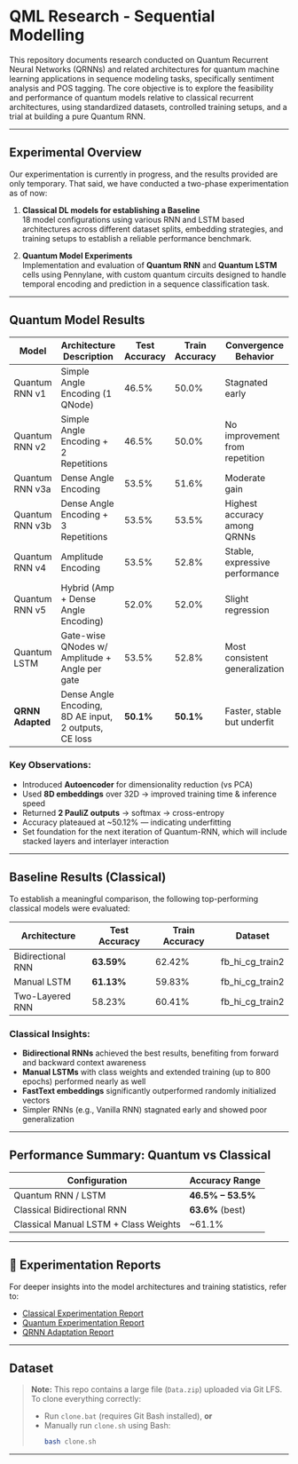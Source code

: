 # QML Research - Sequential Modelling

This repository documents research conducted on Quantum Recurrent Neural Networks (QRNNs) and related architectures for quantum machine learning applications in sequence modeling tasks, specifically sentiment analysis and POS tagging. The core objective is to explore the feasibility and performance of quantum models relative to classical recurrent architectures, using standardized datasets, controlled training setups, and a trial at building a pure Quantum RNN.

---

## Experimental Overview

Our experimentation is currently in progress, and the results provided are only temporary. That said, we have conducted a two-phase experimentation as of now:

1. **Classical DL models for establishing a Baseline**  
   18 model configurations using various RNN and LSTM based architectures across different dataset splits, embedding strategies, and training setups to establish a reliable performance benchmark.

2. **Quantum Model Experiments**  
   Implementation and evaluation of **Quantum RNN** and **Quantum LSTM** cells using Pennylane, with custom quantum circuits designed to handle temporal encoding and prediction in a sequence classification task.

---

## Quantum Model Results 

|     Model       |             Architecture Description                        | Test Accuracy | Train Accuracy |      Convergence Behavior       |
|-----------------|-------------------------------------------------------------|---------------|----------------|---------------------------------|
| Quantum RNN v1  | Simple Angle Encoding (1 QNode)                             |     46.5%     |     50.0%      | Stagnated early                 |
| Quantum RNN v2  | Simple Angle Encoding + 2 Repetitions                       |     46.5%     |     50.0%      | No improvement from repetition  |
| Quantum RNN v3a | Dense Angle Encoding                                        |     53.5%     |     51.6%      | Moderate gain                   |
| Quantum RNN v3b | Dense Angle Encoding + 3 Repetitions                        |     53.5%     |     53.5%      | Highest accuracy among QRNNs    |
| Quantum RNN v4  | Amplitude Encoding                                          |     53.5%     |     52.8%      | Stable, expressive performance  |
| Quantum RNN v5  | Hybrid (Amp + Dense Angle Encoding)                         |     52.0%     |     52.0%      | Slight regression               |
| Quantum LSTM    | Gate-wise QNodes w/ Amplitude + Angle per gate              |     53.5%     |     52.8%      | Most consistent generalization  |
| **QRNN Adapted**| Dense Angle Encoding, 8D AE input, 2 outputs, CE loss       |  **50.1%**    |    **50.1%**   | Faster, stable but underfit     |

### Key Observations:

- Introduced **Autoencoder** for dimensionality reduction (vs PCA)
- Used **8D embeddings** over 32D → improved training time & inference speed
- Returned **2 PauliZ outputs** → softmax → cross-entropy
- Accuracy plateaued at ~50.12% — indicating underfitting
- Set foundation for the next iteration of Quantum-RNN, which will include stacked layers and interlayer interaction

---

## Baseline Results (Classical)

To establish a meaningful comparison, the following top-performing classical models were evaluated:

|     Architecture    | Test Accuracy  | Train Accuracy |     Dataset      |
|---------------------|----------------|----------------|------------------|
| Bidirectional RNN   | **63.59%**     | 62.42%         | fb_hi_cg_train2  |
| Manual LSTM         | **61.13%**     | 59.83%         | fb_hi_cg_train2  |
| Two-Layered RNN     | 58.23%         | 60.41%         | fb_hi_cg_train2  |

### Classical Insights:

- **Bidirectional RNNs** achieved the best results, benefiting from forward and backward context awareness
- **Manual LSTMs** with class weights and extended training (up to 800 epochs) performed nearly as well
- **FastText embeddings** significantly outperformed randomly initialized vectors
- Simpler RNNs (e.g., Vanilla RNN) stagnated early and showed poor generalization

---

## Performance Summary: Quantum vs Classical

|         Configuration                     |   Accuracy Range     |
|-------------------------------------------|----------------------|
| Quantum RNN / LSTM                        | **46.5% – 53.5%**    |
| Classical Bidirectional RNN               | **63.6%** (best)     |
| Classical Manual LSTM + Class Weights     | ~61.1%               |

---

## 📄 Experimentation Reports

For deeper insights into the model architectures and training statistics, refer to:

- [Classical Experimentation Report](./Results/Classical_Report.pdf)
- [Quantum Experimentation Report](./Results/Quantum_Report.pdf)
- [QRNN Adaptation Report](./Results/QRNN-Adaptation_Report.pdf)

---

## Dataset

> **Note:** This repo contains a large file (`Data.zip`) uploaded via Git LFS.  
> To clone everything correctly:
> - Run `clone.bat` (requires Git Bash installed), **or**
> - Manually run `clone.sh` using Bash:  
>   ```bash
>   bash clone.sh
>   ```

---
